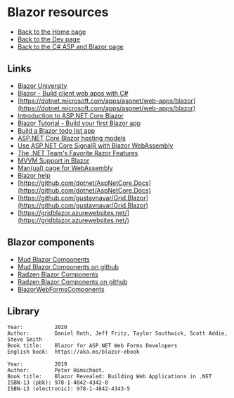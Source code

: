 # Blazor resources

- [Back to the Home page](../../README.md)
- [Back to the Dev page](../README.md)
- [Back to the C# ASP and Blazor page](README.md)

## Links
- [Blazor University](https://blazor-university.com/ "blazor-university.com")
- [Blazor - Build client web apps with C#](https://blazor.net/)
- [https://dotnet.microsoft.com/apps/aspnet/web-apps/blazor](https://dotnet.microsoft.com/apps/aspnet/web-apps/blazor)
- [Introduction to ASP.NET Core Blazor](https://docs.microsoft.com/en-us/aspnet/core/blazor/)
- [Blazor Tutorial - Build your first Blazor app](https://dotnet.microsoft.com/learn/aspnet/blazor-tutorial/install)
- [Build a Blazor todo list app](https://docs.microsoft.com/en-us/aspnet/core/tutorials/build-a-blazor-app)
- [ASP.NET Core Blazor hosting models](https://docs.microsoft.com/en-us/aspnet/core/blazor/hosting-models)
- [Use ASP.NET Core SignalR with Blazor WebAssembly](https://docs.microsoft.com/en-us/aspnet/core/tutorials/signalr-blazor-webassembly)
- [The .NET Team's Favorite Razor Features](https://dev.to/dotnet/the-net-team-s-favorite-razor-features-5b72)
- [MVVM Support in Blazor](https://blog.jeremylikness.com/blog/2019-01-04_mvvm-support-in-blazor/)
- [Man(ual) page for WebAssembly](https://www.webassemblyman.com/)
- [Blazor help](https://blazorhelpwebsite.com/)
- [https://github.com/dotnet/AspNetCore.Docs](https://github.com/dotnet/AspNetCore.Docs)
- [https://github.com/gustavnavar/Grid.Blazor](https://github.com/gustavnavar/Grid.Blazor)
- [https://gridblazor.azurewebsites.net/](https://gridblazor.azurewebsites.net/)

## Blazor components
- [Mud Blazor Components](https://mudblazor.com/)
- [Mud Blazor Components on github](https://github.com/MudBlazor/MudBlazor/)
- [Radzen Blazor Components](https://blazor.radzen.com/)
- [Radzen Blazor Components on github](https://github.com/radzenhq/radzen-blazor)
- [BlazorWebFormsComponents](https://github.com/FritzAndFriends/BlazorWebFormsComponents)

## Library
```
Year:          2020
Author:        Daniel Roth, Jeff Fritz, Taylor Southwick, Scott Addie, Steve Smith
Book title:    Blazor for ASP.NET Web Forms Developers
English book:  https://aka.ms/blazor-ebook

Year:          2019
Author:        Peter Himschoot.
Book title:    Blazor Revealed: Building Web Applications in .NET
ISBN-13 (pbk): 978-1-4842-4342-8
ISBN-13 (electronic): 978-1-4842-4343-5
```
